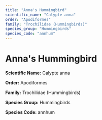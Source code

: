 ```yaml
---
title: "Anna's Hummingbird"
scientific_name: "Calypte anna"
order: "Apodiformes"
family: "Trochilidae (Hummingbirds)"
species_group: "Hummingbirds"
species_code: "annhum"
---
```


# Anna's Hummingbird

**Scientific Name:** Calypte anna

**Order:** Apodiformes

**Family:** Trochilidae (Hummingbirds)

**Species Group:** Hummingbirds

**Species Code:** annhum
